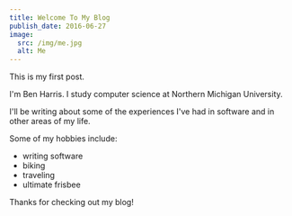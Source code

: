 ```yaml
---
title: Welcome To My Blog
publish_date: 2016-06-27
image:
  src: /img/me.jpg
  alt: Me
---
```


This is my first post.

I'm Ben Harris. I study computer science at Northern Michigan University.

I'll be writing about some of the experiences I've had in software and in other areas of my life. 

Some of my hobbies include:
+ writing software
+ biking
+ traveling
+ ultimate frisbee

Thanks for checking out my blog!

